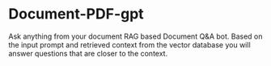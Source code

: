 # Document-PDF-gpt
Ask anything from your document RAG based Document Q&amp;A bot. Based on the input prompt and retrieved context from the vector database you will answer questions that are closer to the context. 
